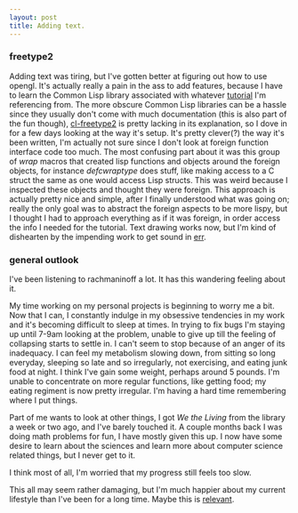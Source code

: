 ```yaml
---
layout: post
title: Adding text.
---
```


### freetype2

Adding text was tiring, but I've gotten better at figuring out how to use
opengl. It's actually really a pain in the ass to add features, because I have
to learn the Common Lisp library associated with whatever
[tutorial](https://en.wikibooks.org/wiki/OpenGL_Programming/Modern_OpenGL_Tutorial_Text_Rendering_01)
I'm referencing from. The more obscure Common Lisp libraries can be a hassle
since they usually don't come with much documentation (this is also part of the
fun though), [cl-freetype2](https://github.com/rpav/cl-freetype2) is pretty
lacking in its explanation, so I dove in for a few days looking at the way it's
setup. It's pretty clever(?) the way it's been written, I'm actually not sure
since I don't look at foreign function interface code too much. The most
confusing part about it was this group of _wrap_ macros that created lisp
functions and objects around the foreign objects, for instance _defcwraptype_
does stuff, like making access to a C struct the same as one would access Lisp
structs. This was weird because I inspected these objects and thought they were
foreign. This approach is actually pretty nice and simple, after I finally
understood what was going on; really the only goal was to abstract the foreign
aspects to be more lispy, but I thought I had to approach everything as if it
was foreign, in order access the info I needed for the tutorial. Text drawing
works now, but I'm kind of dishearten by the impending work to get sound in
[err](https://github.com/hahahahaman/err).

### general outlook

I've been listening to rachmaninoff a lot. It has this wandering feeling about
it.

My time working on my personal projects is beginning to worry me a bit. Now that
I can, I constantly indulge in my obsessive tendencies in my work and it's
becoming difficult to sleep at times. In trying to fix bugs I'm staying up until
7-9am looking at the problem, unable to give up till the feeling of collapsing
starts to settle in. I can't seem to stop because of an anger of its inadequacy.
I can feel my metabolism slowing down, from sitting so long everyday, sleeping
so late and so irregularly, not exercising, and eating junk food at night. I
think I've gain some weight, perhaps around 5 pounds. I'm unable to concentrate
on more regular functions, like getting food; my eating regiment is now pretty
irregular. I'm having a hard time remembering where I put things.

Part of me wants to look at other things, I got _We the Living_ from the library
a week or two ago, and I've barely touched it. A couple months back I was doing
math problems for fun, I have mostly given this up. I now have some desire to
learn about the sciences and learn more about computer science related things,
but I never get to it.

I think most of all, I'm worried that my progress still feels too slow.

This all may seem rather damaging, but I'm much happier about my current
lifestyle than I've been for a long time. Maybe this is
[relevant](http://www.filmsforaction.org/news/your_lifestyle_has_already_been_designed/).
